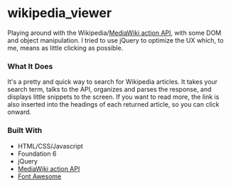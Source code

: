 # wikipedia_viewer

Playing around with the Wikipedia/[MediaWiki action API](https://www.mediawiki.org/wiki/API:Main_page), with some DOM and object manipulation. I tried to use jQuery to optimize the UX which, to me, means as little clicking as possible. 

### What It Does
It's a pretty and quick way to search for Wikipedia articles. It takes your search term, talks to the API, organizes and parses the response, and displays little snippets to the screen. If you want to read more, the link is also inserted into the headings of each returned article, so you can click onward. 

### Built With
* HTML/CSS/Javascript
* Foundation 6
* jQuery
* [MediaWiki action API](https://www.mediawiki.org/wiki/API:Main_page)
* [Font Awesome](http://fontawesome.io/)